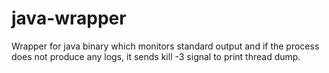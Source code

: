# java-wrapper
Wrapper for java binary which monitors standard output and if the process does not produce any logs, it sends kill -3 signal to print thread dump.

